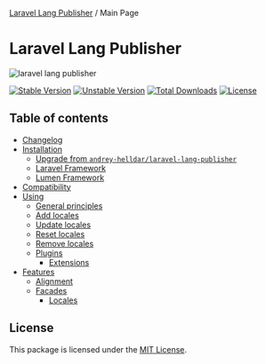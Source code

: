 [Laravel Lang Publisher][link_source] / Main Page

# Laravel Lang Publisher

![laravel lang publisher](https://preview.dragon-code.pro/laravel-lang/publisher.svg?brand=laravel)

[![Stable Version][badge_stable]][link_packagist]
[![Unstable Version][badge_unstable]][link_packagist]
[![Total Downloads][badge_downloads]][link_packagist]
[![License][badge_license]][link_license]


## Table of contents

* [Changelog](changelog.md)
* [Installation](installation.md)
    * [Upgrade from `andrey-helldar/laravel-lang-publisher`](installation.md#upgrade-from-codeandrey-helldarlaravel-lang-publishercode)
    * [Laravel Framework](installation.md#laravel-framework)
    * [Lumen Framework](installation.md#lumen-framework)
* [Compatibility](compatibility.md)
* [Using](using/index.md)
    * [General principles](using/general-principles.md)
    * [Add locales](using/add.md)
    * [Update locales](using/update.md)
    * [Reset locales](using/reset.md)
    * [Remove locales](using/remove.md)
    * [Plugins](using/plugins/index.md)
        * [Extensions](using/plugins/extensions.md)
* [Features](features/index.md)
    * [Alignment](features/alignment.md)
    * [Facades](features/facades.md)
        * [Locales](features/facades.md#locales)


## License

This package is licensed under the [MIT License](license.md).


[badge_downloads]:      https://img.shields.io/packagist/dt/laravel-lang/publisher.svg?style=flat-square

[badge_license]:        https://img.shields.io/packagist/l/laravel-lang/publisher.svg?style=flat-square

[badge_stable]:         https://img.shields.io/github/v/release/laravel-lang/publisher?label=stable&style=flat-square

[badge_unstable]:       https://img.shields.io/badge/unstable-dev--main-orange?style=flat-square

[link_cashier]:         https://laravel.com/docs/8.x/billing

[link_fortify]:         https://github.com/laravel/fortify

[link_jetstream]:       https://jetstream.laravel.com

[link_laravel]:         https://laravel.com

[link_license]:         license.md

[link_nova]:            https://nova.laravel.com

[link_packagist]:       https://packagist.org/packages/laravel-lang/publisher

[link_source]:          https://github.com/Laravel-Lang/publisher

[link_spark]:           https://spark.laravel.com

